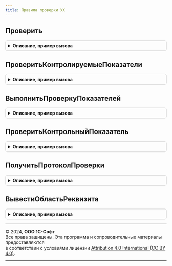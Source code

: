 ```yaml
---
title: Правила проверки УХ
---
```



## Проверить
<details style="margin: 1em 0; padding: 0.5em; border: 1px solid #ccc; border-radius: 6px;">

<summary style="font-weight: bold; cursor: pointer;">Описание, пример вызова</summary>

```bsl
// Проверяет текущие значения показателей по указанному правилу проверки.
// ОбъектРасчета: структура, содержащая:
//	- ключевые реквизиты
//  - правило проверки
//	- мПоказатели: таблица текущих синтетических значений показателей с колонками:
//		- Ссылка (ссылка на показатель)
//		- ПериодОтчета (в случае проверки по нескольким периодам)
//		- Наименование - (наименование показателя)
//		- Значение (текущее значение показателя)
//	- мПоказателиРаскрытия: таблица текущих аналитических раскрытий с колонками:
//		- Показатель (ссылка на показатель)
//		- ПериодОтчета (в случае проверки по нескольким периодам)
//		- Аналитика1
//		- Аналитика2
//		- Аналитика3
//		- Аналитика4
//		- Аналитика5
//		- Аналитика6
//		- АналитикаВалюта
//		- Значение (текущее значение строки аналитического раскрытия)
//
// Возвращаемое значение: структура, содаржащая:
// 	- Протокол: табличный документ с результатом проверки
//	- СтатусПроверки: истина, если проверка пройдена, или ложь
//
Функция Проверить(ОбъектРасчета,ПротоколироватьОшибки=Ложь,РежимВывода="",СтруктураВозврата=Неопределено) Экспорт
```

Пример вызова
```bsl
Результат = ПравилаПроверкиУХ.Проверить(ОбъектРасчета, ПротоколироватьОшибки, РежимВывода, СтруктураВозврата);
```
</details>

## ПроверитьКонтролируемыеПоказатели
<details style="margin: 1em 0; padding: 0.5em; border: 1px solid #ccc; border-radius: 6px;">

<summary style="font-weight: bold; cursor: pointer;">Описание, пример вызова</summary>

```bsl

// Процедура отрабатывает при расчете контрольных соотношений
//
Функция ПроверитьКонтролируемыеПоказатели(ОбъектРасчета,ПротоколироватьОшибки=Ложь,ТабПротоколаПроверок) Экспорт
```

Пример вызова
```bsl
Результат = ПравилаПроверкиУХ.ПроверитьКонтролируемыеПоказатели(ОбъектРасчета, ПротоколироватьОшибки, ТабПротоколаПроверок));
```
</details>

## ВыполнитьПроверкуПоказателей
<details style="margin: 1em 0; padding: 0.5em; border: 1px solid #ccc; border-radius: 6px;">

<summary style="font-weight: bold; cursor: pointer;">Описание, пример вызова</summary>

```bsl

Процедура ВыполнитьПроверкуПоказателей(ОбъектРасчета,Результат,ТабПротоколаПроверок,ПроверкаПройдена,ПериодОтчета=Неопределено) Экспорт
```

Пример вызова
```bsl
ПравилаПроверкиУХ.ВыполнитьПроверкуПоказателей(ОбъектРасчета, Результат, ТабПротоколаПроверок, ПроверкаПройдена, ПериодОтчета);
```
</details>

## ПроверитьКонтрольныйПоказатель
<details style="margin: 1em 0; padding: 0.5em; border: 1px solid #ccc; border-radius: 6px;">

<summary style="font-weight: bold; cursor: pointer;">Описание, пример вызова</summary>

```bsl

Функция ПроверитьКонтрольныйПоказатель(ЗначениеПоказателя,КонтрольноеЗначение,ВидСравнения) Экспорт
```

Пример вызова
```bsl
Результат = ПравилаПроверкиУХ.ПроверитьКонтрольныйПоказатель(ЗначениеПоказателя, КонтрольноеЗначение, ВидСравнения));
```
</details>

## ПолучитьПротоколПроверки
<details style="margin: 1em 0; padding: 0.5em; border: 1px solid #ccc; border-radius: 6px;">

<summary style="font-weight: bold; cursor: pointer;">Описание, пример вызова</summary>

```bsl

// Функция формирует табличный документ протокола отчета.
//
// Параметры:
//  РезультатПроверки  – Булево - результат метода Проверить()
//
//  РежимВывода		   – Строка "ТолькоОшибочные", ""
//
// Возвращаемое значение:
//   ТабличныйДокумент - Результирующий документ.
//
Функция ПолучитьПротоколПроверки(ОбъектРасчета,РезультатПроверки,ТабПротоколаПроверок,РежимВывода = "") Экспорт
```

Пример вызова
```bsl
Результат = ПравилаПроверкиУХ.ПолучитьПротоколПроверки(ОбъектРасчета, РезультатПроверки, ТабПротоколаПроверок, РежимВывода);
```
</details>

## ВывестиОбластьРеквизита
<details style="margin: 1em 0; padding: 0.5em; border: 1px solid #ccc; border-radius: 6px;">

<summary style="font-weight: bold; cursor: pointer;">Описание, пример вызова</summary>

```bsl

Процедура ВывестиОбластьРеквизита(ИмяРеквизита,ЗначениеРеквизита,ОбластьРеквизита,ТабДокумент) Экспорт
```

Пример вызова
```bsl
ПравилаПроверкиУХ.ВывестиОбластьРеквизита(ИмяРеквизита, ЗначениеРеквизита, ОбластьРеквизита, ТабДокумент));
```
</details>

---

© 2024, **ООО 1С-Софт**  
Все права защищены. Эта программа и сопроводительные материалы предоставляются  
в соответствии с условиями лицензии [Attribution 4.0 International (CC BY 4.0)](https://creativecommons.org/licenses/by/4.0/legalcode).

---
